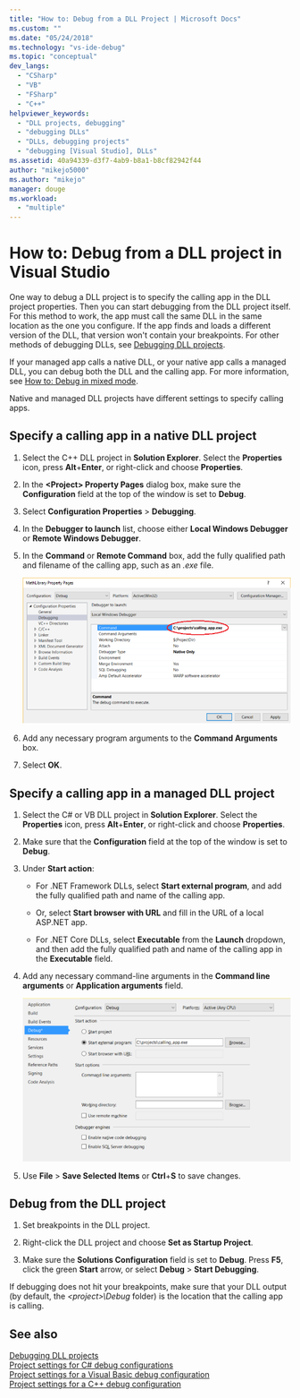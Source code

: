 ```yaml
---
title: "How to: Debug from a DLL Project | Microsoft Docs"
ms.custom: ""
ms.date: "05/24/2018"
ms.technology: "vs-ide-debug"
ms.topic: "conceptual"
dev_langs: 
  - "CSharp"
  - "VB"
  - "FSharp"
  - "C++"
helpviewer_keywords: 
  - "DLL projects, debugging"
  - "debugging DLLs"
  - "DLLs, debugging projects"
  - "debugging [Visual Studio], DLLs"
ms.assetid: 40a94339-d3f7-4ab9-b8a1-b8cf82942f44
author: "mikejo5000"
ms.author: "mikejo"
manager: douge
ms.workload: 
  - "multiple"
---
```

# How to: Debug from a DLL project in Visual Studio

One way to debug a DLL project is to specify the calling app in the DLL project properties. Then you can start debugging from the DLL project itself. For this method to work, the app must call the same DLL in the same location as the one you configure. If the app finds and loads a different version of the DLL, that version won't contain your breakpoints. For other methods of debugging DLLs, see [Debugging DLL projects](../debugger/debugging-dll-projects.md).
  
If your managed app calls a native DLL, or your native app calls a managed DLL, you can debug both the DLL and the calling app. For more information, see [How to: Debug in mixed mode](../debugger/how-to-debug-in-mixed-mode.md).   

Native and managed DLL projects have different settings to specify calling apps. 

## Specify a calling app in a native DLL project  
  
1. Select the C++ DLL project in **Solution Explorer**. Select the **Properties** icon, press **Alt**+**Enter**, or right-click and choose **Properties**.
   
1. In the **\<Project> Property Pages** dialog box, make sure the **Configuration** field at the top of the window is set to **Debug**. 
   
1. Select **Configuration Properties** > **Debugging**.  
   
1. In the **Debugger to launch** list, choose either **Local Windows Debugger** or **Remote Windows Debugger**.  
   
1. In the **Command** or **Remote Command** box, add the fully qualified path and filename of the calling app, such as an *.exe* file.
   
   ![Debug Properties window](../debugger/media/dbg-debugging-properties-dll.png "Debug Properties window")  
   
1. Add any necessary program arguments to the **Command Arguments** box.  
   
1. Select **OK**.

## Specify a calling app in a managed DLL project  
  
1. Select the C# or VB DLL project in **Solution Explorer**. Select the **Properties** icon, press **Alt**+**Enter**, or right-click and choose **Properties**.
   
1. Make sure that the **Configuration** field at the top of the window is set to **Debug**.
   
1. Under **Start action**:
   
   - For .NET Framework DLLs, select **Start external program**, and add the fully qualified path and name of the calling app.
     
   - Or, select **Start browser with URL** and fill in the URL of a local ASP.NET app. 
   
   - For .NET Core DLLs, select **Executable** from the **Launch** dropdown, and then add the fully qualified path and name of the calling app in the **Executable** field. 
   
1. Add any necessary command-line arguments in the **Command line arguments** or **Application arguments** field.
   
   ![C# Debug Properties window](../debugger/media/dbg-debugging-properties-dll-csharp.png "C# Debug Properties window") 
   
1. Use **File** > **Save Selected Items** or **Ctrl**+**S** to save changes.

## Debug from the DLL project  
 
1. Set breakpoints in the DLL project.

1. Right-click the DLL project and choose **Set as Startup Project**. 

1. Make sure the **Solutions Configuration** field is set to **Debug**. Press **F5**, click the green **Start** arrow, or select **Debug** > **Start Debugging**.

If debugging does not hit your breakpoints, make sure that your DLL output (by default, the *\<project>\Debug* folder) is the location that the calling app is calling.
  
## See also  
 [Debugging DLL projects](../debugger/debugging-dll-projects.md)   
 [Project settings for  C# debug configurations](../debugger/project-settings-for-csharp-debug-configurations.md)   
 [Project settings for a Visual Basic debug configuration](../debugger/project-settings-for-a-visual-basic-debug-configuration.md)   
 [Project settings for a C++ debug configuration](../debugger/project-settings-for-a-cpp-debug-configuration.md)